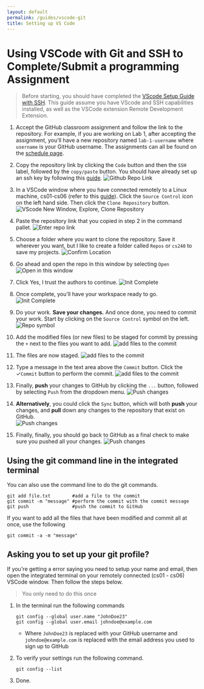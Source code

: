 ```yaml
---
layout: default
permalink: /guides/vscode-git
title: Setting up VS Code
---
```


# Using VSCode with Git and SSH to Complete/Submit a programming Assignment

> Before starting, you should have completed the [VScode Setup Guide with SSH](vscode-ssh). This guide assume you have VScode and SSH capabilities installed, as well as the VSCode extension Remote Development Extension. 


1. Accept the GitHub classroom assignment and follow the link to the repository. For example, if you are working on Lab 1, after accepting the assignment, you'll have a new repository named `lab-1-username` where `username` is your GitHub username. The assignments can all be found on the [schedule page](schedule.md).

2. Copy the repository link by clicking the `Code` button and then the `SSH` label, followed by the `copy/paste` button. You should have already set up an ssh key by following this [guide](vscode-ssh.md).
   ![Github Repo Link](/images/module1-git.png)

3. In a VSCode window where you have connected remotely to a Linux machine, cs01-cs06 (refer to this [guide](vscode-ssh.md)). Click the `Source Control` icon on the left hand side. Then click the `Clone Repository` button.
   ![VScode New Window, Explore, Clone Repository](/images/Clone-Repo.png) 
4. Paste the repository link that you copied in step 2 in the command pallet. 
   ![Enter repo link](/images/Clone-Repo2.png)
5. Choose a folder where you want to clone the repository. Save it wherever you want, but I like to create a folder called `Repos` or `cs240` to save my projects.
   ![Confirm Location](/images/Clone-Repo3.png)
6. Go ahead and open the repo in this window by selecting `Open`
   ![Open in this window](/images/Clone-Repo-Open.png)
7. Click Yes, I trust the authors to continue.
   ![Init Complete](/images/Clone-Repo-Trust-Authors.png)
8. Once complete, you'll have your workspace ready to go.
   ![Init Complete](/images/Clone-Repo-Working.png)
9. Do your work. **Save your changes.** And once done, you need to commit your work. Start by clicking on the `Source Control` symbol on the left.
   ![Repo symbol](/images/VSCodeGitRepoSymbol.png)
10. Add the modified files (or new files) to be staged for commit by pressing the `+` next to the files you want to add.
   ![add files to the commit](/images/VSCodeGitChanges.png)
11. The files are now staged.
   ![add files to the commit](/images/VSCodeGitStagedChanges.png)
12. Type a message in the text area above the `Commit` button. Click the &#10003;`Commit` button to perform the commit.
   ![add files to the commit](/images/VSCodeGitCommitMessage.png)
13. Finally, **push** your changes to GitHub by clicking the `...` button, followed by selecting `Push` from the dropdown menu.
   ![Push changes](/images/VSCodeGitPush.png)
14. **Alternatively**, you could click the `Sync` button, which will both **push** your changes, and **pull** down any changes to the repository that exist on GitHub.  
   ![Push changes](/images/VSCodeGitSync.png)  
15. Finally, finally, you should go back to GitHub as a final check to make sure you pushed all your changes.
   ![Push changes](/images/VSCodeGitGitHub.png)


## Using the git command line in the integrated terminal

You can also use the command line to do the git commands. 

```
git add file.txt        #add a file to the commit
git commit -m "message" #perform the commit with the commit message
git push                #push the commit to GitHub 
```

If you want to add all the files that have been modified and commit all at once, use the following

```
git commit -a -m "message" 
```


## Asking you to set up your git profile?

If you're getting a error saying you need to setup your name and email, then open the integrated terminal on your remotely connected (cs01 - cs06) VSCode window. Then follow the steps below.

> You only need to do this once
   
1. In the terminal run the following commands 
   ```
   git config --global user.name "JohnDoe23"
   git config --global user.email johndoe@example.com
   ```
   - Where `JohnDoe23` is replaced with your GitHub username and `johndoe@example.com` is replaced with the email address you used to sign up to GitHub

2. To verify your settings run the following command.
   ```
   git config --list
   ```
3. Done.
